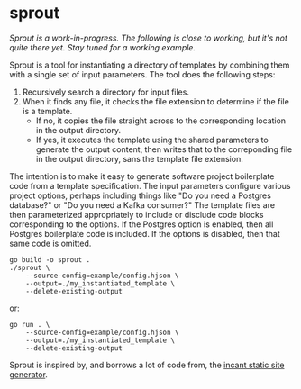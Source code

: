 # sprout

*Sprout is a work-in-progress. The following is close to working, but it's
not quite there yet. Stay tuned for a working example.*

Sprout is a tool for instantiating a directory of templates by combining them
with a single set of input parameters. The tool does the following steps:
1. Recursively search a directory for input files.
2. When it finds any file, it checks the file extension to determine if the
   file is a template.
   * If no, it copies the file straight across to the corresponding location
     in the output directory.
   * If yes, it executes the template using the shared parameters to generate
     the output content, then writes that to the correponding file in the
     output directory, sans the template file extension.

The intention is to make it easy to generate software project boilerplate code
from a template specification. The input parameters configure various project
options, perhaps including things like "Do you need a Postgres database?" or
"Do you need a Kafka consumer?" The template files are then parameterized
appropriately to include or disclude code blocks corresponding to the options.
If the Postgres option is enabled, then all Postgres boilerplate code is
included. If the options is disabled, then that same code is omitted.

```
go build -o sprout .
./sprout \
    --source-config=example/config.hjson \
    --output=./my_instantiated_template \
    --delete-existing-output
```

or:
```
go run . \
    --source-config=example/config.hjson \
    --output=./my_instantiated_template \
    --delete-existing-output
```

Sprout is inspired by, and borrows a lot of code from, the [incant static site generator](https://github.com/treaster/incant).

